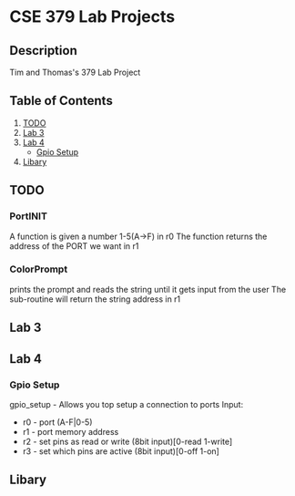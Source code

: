 # CSE 379 Lab Projects

## Description
Tim and Thomas's 379 Lab Project

## Table of Contents

1. [TODO](#todo)
2. [Lab 3](#lab-3)
3. [Lab 4](#lab-4)
    - [Gpio Setup](#gpio-setup)
4. [Libary](#libary)

## TODO
### PortINIT
A function is given a number 1-5(A->F) in r0
The function returns the address of the PORT we want in r1

### ColorPrompt
prints the prompt and reads the string until it gets input from the user
The sub-routine will return the string address in r1


## Lab 3

## Lab 4

### Gpio Setup
gpio_setup - Allows you top setup a connection to ports
Input:  
* r0 - port (A-F|0-5)
* r1 - port memory address
* r2 - set pins as read or write (8bit input)[0-read 1-write]
* r3 - set which pins are active (8bit input)[0-off  1-on]



## Libary


